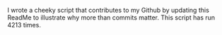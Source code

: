 I wrote a cheeky script that contributes to my Github by updating this ReadMe to illustrate why more than commits matter. This script has run 4213 times.